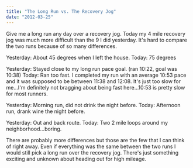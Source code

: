 ```yaml
---
title: "The Long Run vs. The Recovery Jog"
date: "2012-03-25"
---
```


Give me a long run any day over a recovery jog. Today my 4 mile recovery jog was much more difficult than the 9 I did yesterday. It's hard to compare the two runs because of so many differences.  
  
  
Yesterday: About 45 degrees when I left the house. Today: 75 degrees  
  
  
Yesterday: Stayed close to my long run pace goal. (ran 10:22, goal was 10:38) Today: Ran too fast. I completed my run with an average 10:53 pace and it was supposed to be between 11:38 and 12:08. It's just too slow for me...I'm definitely not bragging about being fast here...10:53 is pretty slow for most runners.  
  
  
Yesterday: Morning run, did not drink the night before. Today: Afternoon run, drank wine the night before.  
  
  
Yesterday: Out and back route. Today: Two 2 mile loops around my neighborhood...boring.  
  
  
There are probably more differences but those are the few that I can think of right away. Even if everything was the same between the two runs I would still pick a long run over the recovery jog. There's just something exciting and unknown about heading out for high mileage.
